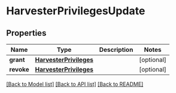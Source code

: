 # HarvesterPrivilegesUpdate

## Properties
Name | Type | Description | Notes
------------ | ------------- | ------------- | -------------
**grant** | [**HarvesterPrivileges**](HarvesterPrivileges.md) |  | [optional] 
**revoke** | [**HarvesterPrivileges**](HarvesterPrivileges.md) |  | [optional] 

[[Back to Model list]](../README.md#documentation-for-models) [[Back to API list]](../README.md#documentation-for-api-endpoints) [[Back to README]](../README.md)


